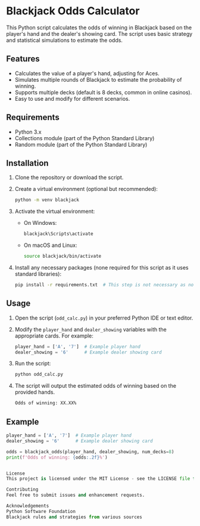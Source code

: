 # Blackjack Odds Calculator

This Python script calculates the odds of winning in Blackjack based on the player's hand and the dealer's showing card. The script uses basic strategy and statistical simulations to estimate the odds.

## Features

- Calculates the value of a player's hand, adjusting for Aces.
- Simulates multiple rounds of Blackjack to estimate the probability of winning.
- Supports multiple decks (default is 8 decks, common in online casinos).
- Easy to use and modify for different scenarios.

## Requirements

- Python 3.x
- Collections module (part of the Python Standard Library)
- Random module (part of the Python Standard Library)

## Installation

1. Clone the repository or download the script.

2. Create a virtual environment (optional but recommended):

    ```bash
    python -m venv blackjack
    ```

3. Activate the virtual environment:

    - On Windows:
      ```bash
      blackjack\Scripts\activate
      ```

    - On macOS and Linux:
      ```bash
      source blackjack/bin/activate
      ```

4. Install any necessary packages (none required for this script as it uses standard libraries):

    ```bash
    pip install -r requirements.txt  # This step is not necessary as no external packages are required
    ```

## Usage

1. Open the script (`odd_calc.py`) in your preferred Python IDE or text editor.

2. Modify the `player_hand` and `dealer_showing` variables with the appropriate cards. For example:

    ```python
    player_hand = ['A', '7']  # Example player hand
    dealer_showing = '6'      # Example dealer showing card
    ```

3. Run the script:

    ```bash
    python odd_calc.py
    ```

4. The script will output the estimated odds of winning based on the provided hands.

    ```bash
    Odds of winning: XX.XX%
    ```

## Example

```python
player_hand = ['A', '7']  # Example player hand
dealer_showing = '6'      # Example dealer showing card

odds = blackjack_odds(player_hand, dealer_showing, num_decks=8)
print(f'Odds of winning: {odds:.2f}%')


License
This project is licensed under the MIT License - see the LICENSE file for details.

Contributing
Feel free to submit issues and enhancement requests.

Acknowledgements
Python Software Foundation
Blackjack rules and strategies from various sources
